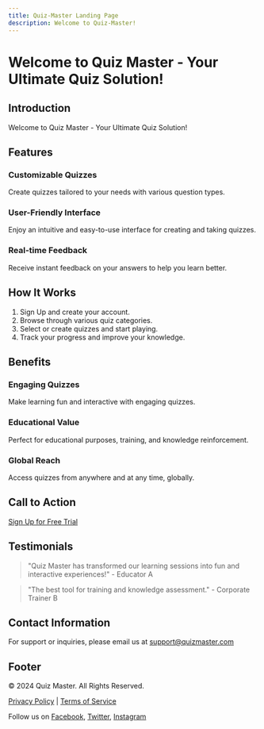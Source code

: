 ```yaml
---
title: Quiz-Master Landing Page
description: Welcome to Quiz-Master!
---
```


# Welcome to Quiz Master - Your Ultimate Quiz Solution!

## Introduction
Welcome to Quiz Master - Your Ultimate Quiz Solution!

## Features
### Customizable Quizzes
Create quizzes tailored to your needs with various question types.

### User-Friendly Interface
Enjoy an intuitive and easy-to-use interface for creating and taking quizzes.

### Real-time Feedback
Receive instant feedback on your answers to help you learn better.

## How It Works
1. Sign Up and create your account.
2. Browse through various quiz categories.
3. Select or create quizzes and start playing.
4. Track your progress and improve your knowledge.

## Benefits
### Engaging Quizzes
Make learning fun and interactive with engaging quizzes.

### Educational Value
Perfect for educational purposes, training, and knowledge reinforcement.

### Global Reach
Access quizzes from anywhere and at any time, globally.

## Call to Action
[Sign Up for Free Trial](#signup)

## Testimonials
> "Quiz Master has transformed our learning sessions into fun and interactive experiences!" - Educator A

> "The best tool for training and knowledge assessment." - Corporate Trainer B

## Contact Information
For support or inquiries, please email us at [support@quizmaster.com](mailto:support@quizmaster.com)

## Footer
&copy; 2024 Quiz Master. All Rights Reserved.

[Privacy Policy](#privacy-policy) | [Terms of Service](#terms-of-service)

Follow us on [Facebook](#), [Twitter](#), [Instagram](#)
